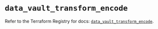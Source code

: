 # `data_vault_transform_encode`

Refer to the Terraform Registry for docs: [`data_vault_transform_encode`](https://registry.terraform.io/providers/hashicorp/vault/3.24.0/docs/data-sources/transform_encode).
